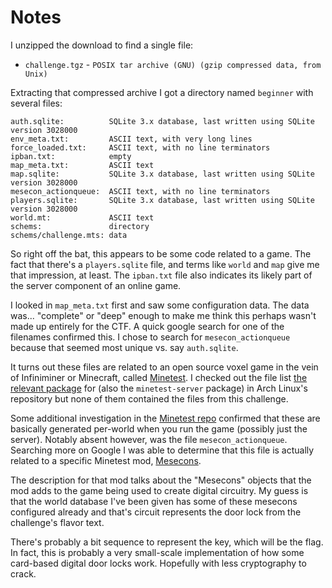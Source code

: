 # Notes

I unzipped the download to find a single file:
* `challenge.tgz` - `POSIX tar archive (GNU) (gzip compressed data, from Unix)`

Extracting that compressed archive I got a directory named `beginner` with several files:
```
auth.sqlite:          SQLite 3.x database, last written using SQLite version 3028000
env_meta.txt:         ASCII text, with very long lines
force_loaded.txt:     ASCII text, with no line terminators
ipban.txt:            empty
map_meta.txt:         ASCII text
map.sqlite:           SQLite 3.x database, last written using SQLite version 3028000
mesecon_actionqueue:  ASCII text, with no line terminators
players.sqlite:       SQLite 3.x database, last written using SQLite version 3028000
world.mt:             ASCII text
schems:               directory
schems/challenge.mts: data
```

So right off the bat, this appears to be some code related to a game. The fact that there's a `players.sqlite` file, and terms like `world` and `map` give me that impression, at least. The `ipban.txt` file also indicates its likely part of the server component of an online game.

I looked in `map_meta.txt` first and saw some configuration data. The data was... "complete" or "deep" enough to make me think this perhaps wasn't made up entirely for the CTF. A quick google search for one of the filenames confirmed this. I chose to search for `mesecon_actionqueue` because that seemed most unique vs. say `auth.sqlite`.

It turns out these files are related to an open source voxel game in the vein of Infiniminer or Minecraft, called [Minetest](https://www.minetest.net/). I checked out the file list [the relevant package](https://www.archlinux.org/packages/community/x86_64/minetest-common/) for (also the `minetest-server` package) in Arch Linux's repository but none of them contained the files from this challenge.

Some additional investigation in the [Minetest repo](https://github.com/minetest/minetest/) confirmed that these are basically generated per-world when you run the game (possibly just the server). Notably absent however, was the file `mesecon_actionqueue`. Searching more on Google I was able to determine that this file is actually related to a specific Minetest mod, [Mesecons](https://github.com/minetest-mods/mesecons).

The description for that mod talks about the "Mesecons" objects that the mod adds to the game being used to create digital circuitry. My guess is that the world database I've been given has some of these mesecons configured already and that's circuit represents the door lock from the challenge's flavor text.

There's probably a bit sequence to represent the key, which will be the flag. In fact, this is probably a very small-scale implementation of how some card-based digital door locks work. Hopefully with less cryptography to crack.
